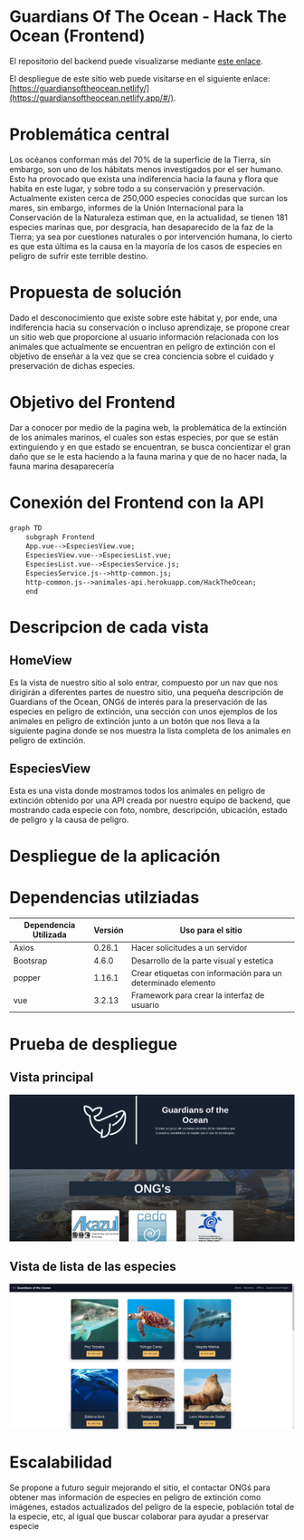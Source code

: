 # Guardians Of The Ocean - Hack The Ocean (Frontend)

El repositorio del backend puede visualizarse mediante [este enlace](https://github.com/AleGV258/GuardiansOfTheOcean_HackTheOcean_Back).

El despliegue de este sitio web puede visitarse en el siguiente enlace: [https://guardiansoftheocean.netlify/](https://guardiansoftheocean.netlify.app/#/).

# Problemática central

Los océanos conforman más del 70% de la superficie de la Tierra, sin embargo, son uno de los hábitats menos investigados por el ser humano. Esto ha provocado que exista una indiferencia hacia la fauna y flora que habita en este lugar, y sobre todo a su conservación y preservación. Actualmente existen cerca de 250,000 especies conocidas que surcan los mares, sin embargo, informes de la Unión Internacional para la Conservación de la Naturaleza estiman que, en la actualidad, se tienen 181 especies marinas que, por desgracia, han desaparecido de la faz de la Tierra; ya sea por cuestiones naturales o por intervención humana, lo cierto es que esta última es la causa en la mayoría de los casos de especies en peligro de sufrir este terrible destino.

# Propuesta de solución

Dado el desconocimiento que existe sobre este hábitat y, por ende, una indiferencia hacia su conservación o incluso aprendizaje, se propone crear un sitio web que proporcione al usuario información relacionada con los animales que actualmente se encuentran en peligro de extinción con el objetivo de enseñar a la vez que se crea conciencia sobre el cuidado y preservación de dichas especies.

# Objetivo del Frontend

Dar a conocer por medio de la pagina web, la problemática de la extinción de los animales marinos, el cuales son estas especies, por que se están extinguiendo y en que estado se encuentran, se busca concientizar el gran daño que se le esta haciendo a la fauna marina y que de no hacer nada, la fauna marina desaparecería

# Conexión del Frontend con la API

```mermaid
graph TD
    subgraph Frontend
    App.vue-->EspeciesView.vue;
    EspeciesView.vue-->EspeciesList.vue;
    EspeciesList.vue-->EspeciesService.js;
    EspeciesService.js-->http-common.js;
    http-common.js-->animales-api.herokuapp.com/HackTheOcean;
    end
```
# Descripcion de cada vista

## HomeView

Es la vista de nuestro sitio al solo entrar, compuesto por un nav que nos dirigirán a diferentes partes de nuestro sitio, una pequeña descripción de Guardians of the Ocean, ONGś de interés para la preservación de las especies en peligro de extinción, una sección con unos ejemplos de los animales en peligro de extinción junto a un botón que nos lleva a la siguiente pagina donde se nos muestra la lista completa de los animales en peligro de extinción.

## EspeciesView

Esta es una vista donde mostramos todos los animales en peligro de extinción obtenido por una API creada por nuestro equipo de backend, que mostrando cada especie con foto, nombre, descripción, ubicación, estado de peligro y la causa de peligro.

# Despliegue de la aplicación

# Dependencias utilziadas
| Dependencia Utilizada | Versión |Uso para el sitio |
| ------------- | ------------- |------------- |
| Axios  | 0.26.1 |Hacer solicitudes a un servidor   |
| Bootsrap  | 4.6.0 | Desarrollo de la parte visual y estetica |
| popper  | 1.16.1 | Crear etiquetas con información para un determinado elemento  |
| vue  | 3.2.13 |Framework para crear la interfaz de usuario  |

# Prueba de despliegue

## Vista principal
![Vista principal](https://raw.githubusercontent.com/alfonso-ramos/GotO/master/index.png)

## Vista de lista de las especies
![Vista de especies](https://raw.githubusercontent.com/alfonso-ramos/GotO/master/especies.png)

# Escalabilidad

Se propone a futuro seguir mejorando el sitio, el contactar ONGś para obtener mas información de especies en peligro de extinción como imágenes, estados actualizados del peligro de la especie, población total de la especie, etc, al igual que buscar colaborar para ayudar a preservar especie